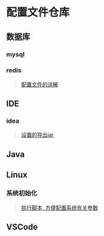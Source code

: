 # 配置文件仓库

## 数据库
### mysql

### redis
> [配置文件的详解](/Database/redis)

## IDE
### idea
> [设置的导出jar](/Idea)

## Java
## Linux

### 系统初始化
> [执行脚本, 方便配置系统有关参数](/Linux/init.sh)

## VSCode



